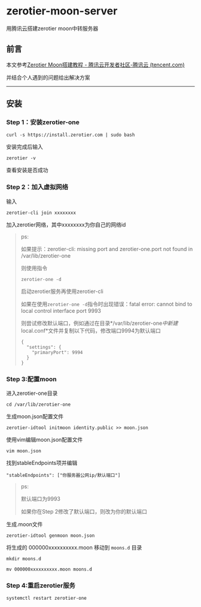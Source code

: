 # zerotier-moon-server
用腾讯云搭建zerotier moon中转服务器



## 前言

本文参考[Zerotier Moon搭建教程 - 腾讯云开发者社区-腾讯云 (tencent.com)](https://cloud.tencent.com/developer/article/2011784)

并结合个人遇到的问题给出解决方案

***



## 安装

### Step 1：安装zerotier-one

`curl -s https://install.zerotier.com | sudo bash`

安装完成后输入

`zerotier -v`

查看安装是否成功

### Step 2：加入虚拟网络

输入

`zerotier-cli join xxxxxxxx`

加入zerotier网络，其中xxxxxxxx为你自己的网络id

> ps:
>
> 如果提示：zerotier-cli: missing port and zerotier-one.port not found in /var/lib/zerotier-one
>
> 则使用指令
>
> `zerotier-one -d`
>
> 启动zerotier服务再使用zerotier-cli
>
> 如果在使用`zerotier-one -d`指令时出现错误：fatal error: cannot bind to local control interface port 9993
>
> 则尝试修改默认端口，例如通过在目录*/var/lib/zerotier-one*中新建*local.conf*文件并复制以下代码，修改端口9994为默认端口
>
> ```
> {
>   "settings": {
>     "primaryPort": 9994
>   }
> }
> ```

### Step 3:配置moon

进入zerotier-one目录

`cd /var/lib/zerotier-one`

生成moon.json配置文件

`zerotier-idtool initmoon identity.public >> moon.json`

使用vim编辑moon.json配置文件

`vim moon.json`

找到stableEndpoints项并编辑

`"stableEndpoints": ["你服务器公网ip/默认端口"]`

> ps:
>
> 默认端口为9993
>
> 如果你在Step 2修改了默认端口，则改为你的默认端口

生成.moon文件

`zerotier-idtool genmoon moon.json`

将生成的 000000xxxxxxxxxx.moon 移动到 `moons.d` 目录

`mkdir moons.d`

`mv 000000xxxxxxxxxx.moon moons.d`

### Step 4:重启zerotier服务

`systemctl restart zerotier-one`

